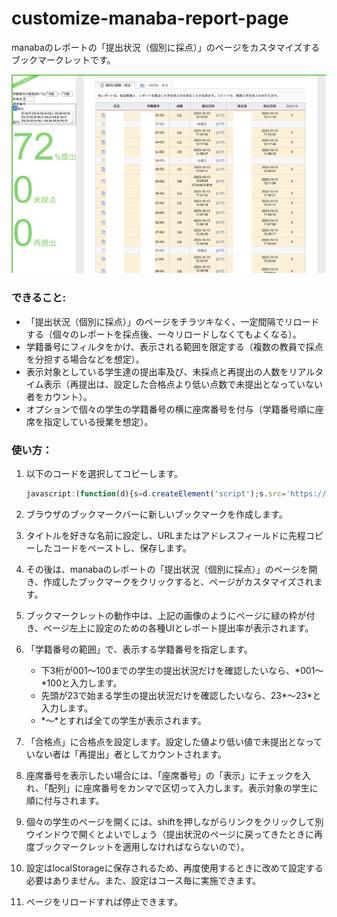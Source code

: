 # customize-manaba-report-page
manabaのレポートの「提出状況（個別に採点）」のページをカスタマイズするブックマークレットです。

<img src="https://github.com/atsuhiko-maeda/customize-manaba-report-page/blob/main/screenshot.png">

### できること:
* 「提出状況（個別に採点）」のページをチラツキなく、一定間隔でリロードする（個々のレポートを採点後、一々リロードしなくてもよくなる）。
* 学籍番号にフィルタをかけ、表示される範囲を限定する（複数の教員で採点を分担する場合などを想定）。
* 表示対象としている学生達の提出率及び、未採点と再提出の人数をリアルタイム表示（再提出は、設定した合格点より低い点数で未提出となっていない者をカウント）。
* オプションで個々の学生の学籍番号の横に座席番号を付与（学籍番号順に座席を指定している授業を想定）。

### 使い方：

1. 以下のコードを選択してコピーします。

   ```javascript
   javascript:(function(d){s=d.createElement('script');s.src='https://atsuhiko-maeda.github.io/customize-manaba-report-page/customizeManabaReportPage.js';d.body.appendChild(s);})(document)

2. ブラウザのブックマークバーに新しいブックマークを作成します。
3. タイトルを好きな名前に設定し、URLまたはアドレスフィールドに先程コピーしたコードをペーストし、保存します。
4. その後は、manabaのレポートの「提出状況（個別に採点）」のページを開き、作成したブックマークをクリックすると、ページがカスタマイズされます。
5. ブックマークレットの動作中は、上記の画像のようにページに緑の枠が付き、ページ左上に設定のための各種UIとレポート提出率が表示されます。
6. 「学籍番号の範囲」で、表示する学籍番号を指定します。
   - 下3桁が001〜100までの学生の提出状況だけを確認したいなら、\*001〜\*100と入力します。
   - 先頭が23で始まる学生の提出状況だけを確認したいなら、23\*〜23\*と入力します。
   - \*〜\*とすれば全ての学生が表示されます。
7. 「合格点」に合格点を設定します。設定した値より低い値で未提出となっていない者は「再提出」者としてカウントされます。
8. 座席番号を表示したい場合には、「座席番号」の「表示」にチェックを入れ、「配列」に座席番号をカンマで区切って入力します。表示対象の学生に順に付与されます。
9. 個々の学生のページを開くには、shiftを押しながらリンクをクリックして別ウインドウで開くとよいでしょう（提出状況のページに戻ってきたときに再度ブックマークレットを適用しなければならないので）。
10. 設定はlocalStorageに保存されるため、再度使用するときに改めて設定する必要はありません。また、設定はコース毎に実施できます。
11. ページをリロードすれば停止できます。
    
